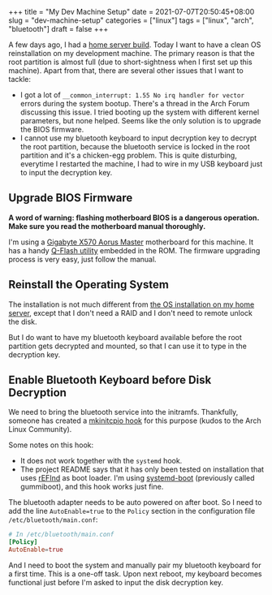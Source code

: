 +++
title = "My Dev Machine Setup"
date = 2021-07-07T20:50:45+08:00
slug = "dev-machine-setup"
categories = ["linux"]
tags = ["linux", "arch", "bluetooth"]
draft = false
+++

A few days ago, I had a [home server build](/posts/home-server-setup). Today I want to have a clean OS reinstallation on my development machine. The primary reason is that the root partition is almost full (due to short-sightness when I first set up this machine). Apart from that, there are several other issues that I want to tackle:

- I got a lot of `__common_interrupt: 1.55 No irq handler for vector` errors during the system bootup. There's a thread in the Arch Forum discussing this issue. I tried booting up the system with different kernel parameters, but none helped. Seems like the only solution is to upgrade the BIOS firmware.
- I cannot use my bluetooth keyboard to input decryption key to decrypt the root partition, because the bluetooth service is locked in the root partition and it's a chicken-egg problem. This is quite disturbing, everytime I restarted the machine, I had to wire in my USB keyboard just to input the decryption key.

<!--more-->

## Upgrade BIOS Firmware

**A word of warning: flashing motherboard BIOS is a dangerous operation. Make sure you read the motherboard manual thoroughly.**

I'm using a [Gigabyte X570 Aorus Master](https://www.gigabyte.com/Motherboard/X570-AORUS-MASTER-rev-11-12#kf) motherboard for this machine. It has a handy [Q-Flash utility](https://www.gigabyte.com/MicroSite/121/tech_qflash.htm) embedded in the ROM. The firmware upgrading process is very easy, just follow the manual.

## Reinstall the Operating System

The installation is not much different from [the OS installation on my home server](/posts/home-server-setup#arch-linux-installation), except that I don't need a RAID and I don't need to remote unlock the disk.

But I do want to have my bluetooth keyboard available before the root partition gets decrypted and mounted, so that I can use it to type in the decryption key.

## Enable Bluetooth Keyboard before Disk Decryption

We need to bring the bluetooth service into the initramfs. Thankfully, someone has created a [mkinitcpio hook](https://github.com/irreleph4nt/mkinitcpio-bluetooth) for this purpose (kudos to the Arch Linux Community).

Some notes on this hook:

* It does not work together with the `systemd` hook.
* The project README says that it has only been tested on installation that uses [rEFInd](https://wiki.archlinux.org/title/REFInd) as boot loader. I'm using [systemd-boot](https://wiki.archlinux.org/title/Systemd-boot) (previously called gummiboot), and this hook works just fine.

The bluetooth adapter needs to be auto powered on after boot. So I need to add the line `AutoEnable=true` to the `Policy` section in the configuration file `/etc/bluetooth/main.conf`:

```conf
# In /etc/bluetooth/main.conf
[Policy]
AutoEnable=true
```

And I need to boot the system and manually pair my bluetooth keyboard for a first time. This is a one-off task. Upon next reboot, my keyboard becomes functional just before I'm asked to input the disk decryption key.
